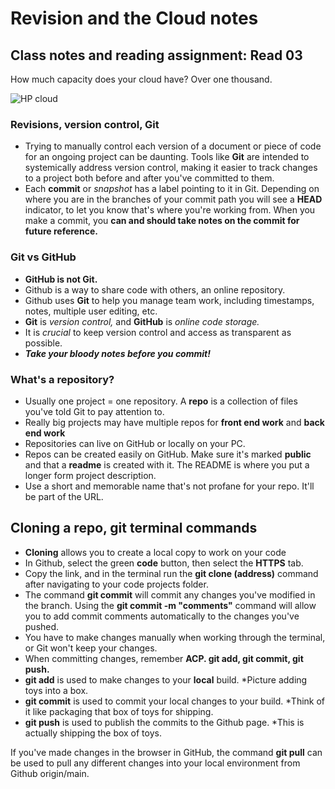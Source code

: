 # Revision and the Cloud notes

## Class notes and reading assignment: Read 03

How much capacity does your cloud have?  Over one thousand.

![HP cloud](https://venturebeat.com/wp-content/uploads/2012/07/onion-cloud.jpg?resize=655%2C402&strip=all)

### Revisions, version control, Git

- Trying to manually control each version of a document or piece of code for an ongoing project can be daunting.  Tools like **Git** are intended to systemically address version control, making it easier to track changes to a project both before and after you've committed to them.
- Each **commit** or *snapshot* has a label pointing to it in Git.  Depending on where you are in the branches of your commit path you will see a **HEAD** indicator, to let you know that's where you're working from.  When you make a commit, you **can and should take notes on the commit for future reference.**

### Git vs GitHub

- **GitHub is not Git.**  
- Github is a way to share code with others, an online repository.  
- Github uses **Git** to help you manage team work, including timestamps, notes, multiple user editing, etc.
- **Git** is *version control,* and **GitHub** is *online code storage.*  
- It is *crucial* to keep version control and access as transparent as possible.  
- ***Take your bloody notes before you commit!***

### What's a repository?

- Usually one project = one repository.  A **repo** is a collection of files you've told Git to pay attention to.  
- Really big projects may have multiple repos for **front end work** and **back end work**
- Repositories can live on GitHub or locally on your PC.
- Repos can be created easily on GitHub.  Make sure it's marked **public** and that a **readme** is created with it.  The README is where you put a longer form project description.  
- Use a short and memorable name that's not profane for your repo.  It'll be part of the URL.

## Cloning a repo, git terminal commands
- **Cloning** allows you to create a local copy to work on your code
- In Github, select the green **code** button, then select the **HTTPS** tab.  
- Copy the link, and in the terminal run the **git clone (address)** command after navigating to your code projects folder.
- The command **git commit** will commit any changes you've modified in the branch.  Using the **git commit -m "comments"** command will allow you to add commit comments automatically to the changes you've pushed.
- You have to make changes manually when working through the terminal, or Git won't keep your changes.
- When committing changes, remember **ACP.  git add, git commit, git push.**
- **git add** is used to make changes to your **local** build.  *Picture adding toys into a box.
- **git commit** is used to commit your local changes to your build.  *Think of it like packaging that box of toys for shipping.
- **git push** is used to publish the commits to the Github page.  *This is actually shipping the box of toys.

If you've made changes in the browser in GitHub, the command **git pull** can be used to pull any different changes into your local environment from Github origin/main.
